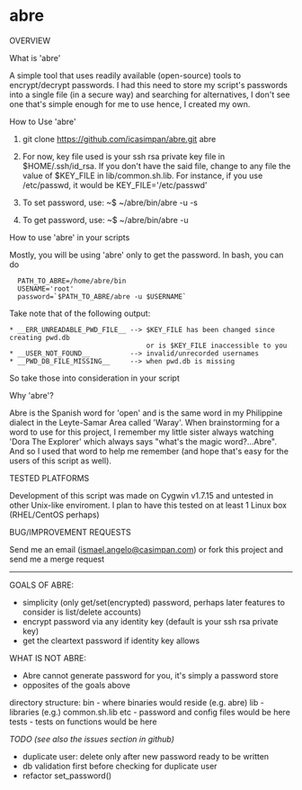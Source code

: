 abre
=======================================

OVERVIEW

What is 'abre'

A simple tool that uses readily available (open-source) tools to encrypt/decrypt passwords.
I had this need to store my script's passwords into a single file (in a secure way) and 
searching for alternatives, I don't see one that's simple enough for me to use hence, I 
created my own.


How to Use 'abre'

 1. git clone https://github.com/icasimpan/abre.git abre
 2. For now, key file used is your ssh rsa private key file in $HOME/.ssh/id_rsa.
    If you don't have the said file, change to any file the value of $KEY_FILE in 
    lib/common.sh.lib. For instance, if you use /etc/passwd, it would be 
         KEY_FILE='/etc/passwd'
 3. To set password, use:
      ~$ ~/abre/bin/abre -u <username> -s
 
 4. To get password, use:
      ~$ ~/abre/bin/abre -u <username>

How to use 'abre' in your scripts

  Mostly, you will be using 'abre' only to get the password. In bash, you can do

      PATH_TO_ABRE=/home/abre/bin
      USENAME='root'
      password=`$PATH_TO_ABRE/abre -u $USERNAME`
  
  Take note that of the following output:

    * __ERR_UNREADABLE_PWD_FILE__ --> $KEY_FILE has been changed since creating pwd.db
                                      or is $KEY_FILE inaccessible to you 
    * __USER_NOT_FOUND__          --> invalid/unrecorded usernames
    * __PWD_DB_FILE_MISSING__     --> when pwd.db is missing

  So take those into consideration in your script
  

Why 'abre'?

Abre is the Spanish word for 'open' and is the same word in my Philippine dialect in the
Leyte-Samar Area called 'Waray'. When brainstorming for a word to use for this project, 
I remember my little sister always watching 'Dora The Explorer' which always says 
"what's the magic word?...Abre". And so I used that word to help me remember (and hope 
that's easy for the users of this script as well).
 

TESTED PLATFORMS

Development of this script was made on Cygwin v1.7.15 and untested in other Unix-like 
enviroment. I plan to have this tested on at least 1 Linux box (RHEL/CentOS perhaps)


BUG/IMPROVEMENT REQUESTS

Send me an email (ismael.angelo@casimpan.com) or fork this project and send me a merge 
request

-------------------------------------------------------

GOALS OF ABRE:
  * simplicity (only get/set(encrypted) password, perhaps later features to consider is list/delete accounts)
  * encrypt password via any identity key (default is your ssh rsa private key)
  * get the cleartext password if identity key allows

WHAT IS NOT ABRE:
  * Abre cannot generate password for you, it's simply a password store
  * opposites of the goals above
    
directory structure:
 bin - where binaries would reside (e.g. abre)
 lib - libraries (e.g.) common.sh.lib
 etc - password and config files would be here
 tests - tests on functions would be here

*TODO (see also the issues section in github)*
  * duplicate user: delete only after new password ready to be written
  * db validation first before checking for duplicate user
  * refactor set_password()
